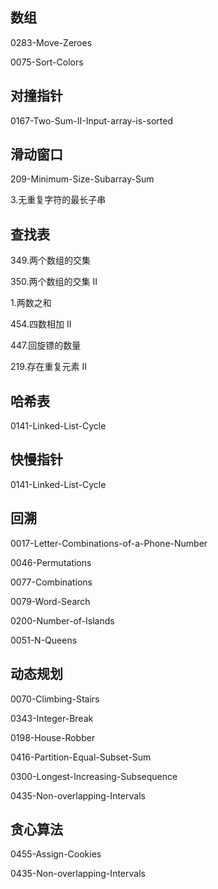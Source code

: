 ## 数组
0283-Move-Zeroes

0075-Sort-Colors

## 对撞指针
0167-Two-Sum-II-Input-array-is-sorted

## 滑动窗口
209-Minimum-Size-Subarray-Sum

3.无重复字符的最长子串

## 查找表
349.两个数组的交集

350.两个数组的交集 II

1.两数之和

454.四数相加 II

447.回旋镖的数量

219.存在重复元素 II

## 哈希表
0141-Linked-List-Cycle

## 快慢指针
0141-Linked-List-Cycle

## 回溯
0017-Letter-Combinations-of-a-Phone-Number

0046-Permutations

0077-Combinations

0079-Word-Search

0200-Number-of-Islands

0051-N-Queens

## 动态规划
0070-Climbing-Stairs

0343-Integer-Break

0198-House-Robber

0416-Partition-Equal-Subset-Sum

0300-Longest-Increasing-Subsequence

0435-Non-overlapping-Intervals

## 贪心算法
0455-Assign-Cookies

0435-Non-overlapping-Intervals

